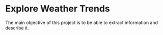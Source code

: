 # Explore Weather Trends
The main objective of this project is to be able to extract information and describe it.

